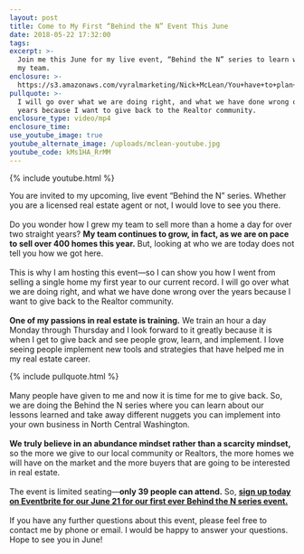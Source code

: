 ```yaml
---
layout: post
title: Come to My First “Behind the N” Event This June
date: 2018-05-22 17:32:00
tags:
excerpt: >-
  Join me this June for my live event, “Behind the N” series to learn what from
  my team.
enclosure: >-
  https://s3.amazonaws.com/vyralmarketing/Nick+McLean/You+have+to+plan+ahead+to+stay+ahead.mp4
pullquote: >-
  I will go over what we are doing right, and what we have done wrong over the
  years because I want to give back to the Realtor community.
enclosure_type: video/mp4
enclosure_time:
use_youtube_image: true
youtube_alternate_image: /uploads/mclean-youtube.jpg
youtube_code: kMs1HA_RrMM
---
```


{% include youtube.html %}

You are invited to my upcoming, live event “Behind the N” series. Whether you are a licensed real estate agent or not, I would love to see you there.  <br> <br>Do you wonder how I grew my team to sell more than a home a day for over two straight years? **My team continues to grow, in fact, as we are on pace to sell over 400 homes this year.** But, looking at who we are today does not tell you how we got here.<br> <br>This is why I am hosting this event—so I can show you how I went from selling a single home my first year to our current record. I will go over what we are doing right, and what we have done wrong over the years because I want to give back to the Realtor community.<br> <br>**One of my passions in real estate is training.** We train an hour a day Monday through Thursday and I look forward to it greatly because it is when I get to give back and see people grow, learn, and implement. I love seeing people implement new tools and strategies that have helped me in my real estate career.

{% include pullquote.html %}<br> <br>Many people have given to me and now it is time for me to give back. So, we are doing the Behind the N series where you can learn about our lessons learned and take away different nuggets you can implement into your own business in North Central Washington.<br> <br>**We truly believe in an abundance mindset rather than a scarcity mindset,** so the more we give to our local community or Realtors, the more homes we will have on the market and the more buyers that are going to be interested in real estate.<br> <br>The event is limited seating—**only 39 people can attend.** So, **[sign up today on Eventbrite for our June 21 for our first ever Behind the N series event.](https://www.eventbrite.com/e/behind-the-n-tickets-46111800637)**<br> <br>If you have any further questions about this event, please feel free to contact me by phone or email. I would be happy to answer your questions. Hope to see you in June!